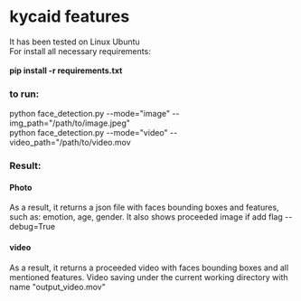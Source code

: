 # kycaid features
It has been tested on Linux Ubuntu
<br />For install all necessary requirements:
<br />
<br />**pip install -r requirements.txt**
<br />
### to run:
python face_detection.py --mode="image" --img_path="/path/to/image.jpeg"
<br />
python face_detection.py --mode="video" --video_path="/path/to/video.mov


### Result:
#### Photo
As a result, it returns a json file with faces bounding boxes and features, such as: emotion, age, gender.
It also shows proceeded image if add flag --debug=True
<br />
#### video
As a result, it returns a proceeded video with faces bounding boxes and all mentioned features.
Video saving under the current working directory with name "output_video.mov"

